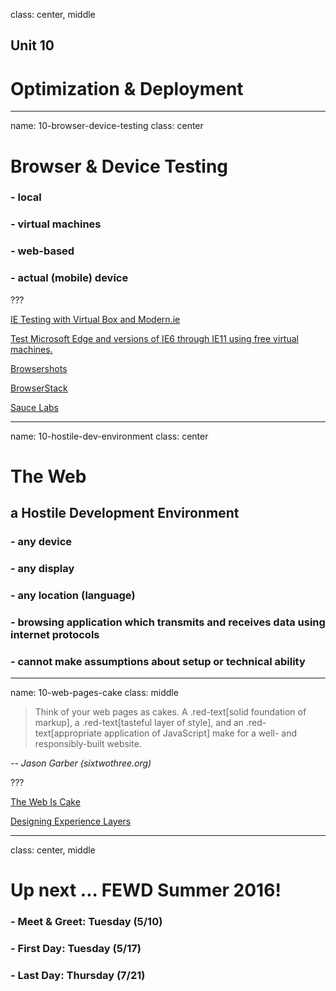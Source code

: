 class: center, middle

## Unit 10
# Optimization &amp; Deployment

---

name: 10-browser-device-testing
class: center

# Browser &amp; Device Testing

### - local
### - virtual machines
### - web-based
### - actual (mobile) device

???

[IE Testing with Virtual Box and Modern.ie](http://wesbos.com/ie-testing-virtual-box/)

[Test Microsoft Edge and versions of IE6 through IE11 using free virtual machines.](https://dev.windows.com/en-us/microsoft-edge/tools/vms/)

[Browsershots](http://browsershots.org/)

[BrowserStack](https://www.browserstack.com/)

[Sauce Labs](https://saucelabs.com/)

---

name: 10-hostile-dev-environment
class: center

# The Web

## a Hostile Development Environment

### - any device
### - any display
### - any location (language)
### - browsing application which transmits and receives data using internet protocols
### - cannot make assumptions about setup or technical ability

---
name: 10-web-pages-cake
class: middle

> Think of your web pages  as cakes. A .red-text[solid foundation of markup], a .red-text[tasteful layer of style], and an .red-text[appropriate application of JavaScript] make for a well- and responsibly-built website.

<cite>-- Jason Garber (sixtwothree.org)</cite>

???

[The Web Is Cake](http://sixtwothree.org/posts/the-web-is-cake)

[Designing Experience Layers](http://sixtwothree.org/posts/designing-experience-layers)

---

class: center, middle

# Up next ... FEWD Summer 2016!

### - Meet &amp; Greet: Tuesday (5/10)
### - First Day: Tuesday (5/17)
### - Last Day: Thursday (7/21)
